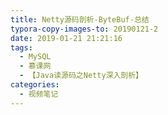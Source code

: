```yaml
---
title: Netty源码剖析-ByteBuf-总结
typora-copy-images-to: 20190121-2
date: 2019-01-21 21:21:16
tags:
  - MySQL
  - 慕课网
  - 【Java读源码之Netty深入剖析】
categories:
  - 视频笔记
---
```


